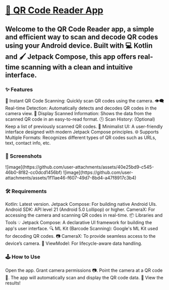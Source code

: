 <h1><u><b>📱 QR Code Reader App</b></u></h1>
<h2>Welcome to the QR Code Reader app, a simple and efficient way to scan and decode QR codes using your Android device. Built with 💻 Kotlin and 🖌️ Jetpack Compose, this app offers real-time scanning with a clean and intuitive interface.</h2>

<h3>✨ Features</h3>
🚀 Instant QR Code Scanning: Quickly scan QR codes using the camera.
👁️‍🗨️ Real-time Detection: Automatically detects and decodes QR codes in the camera view.
📜 Display Scanned Information: Shows the data from the scanned QR code in an easy-to-read format.
🕒 Scan History: (Optional) Keep a list of previously scanned QR codes.
🎨 Minimalist UI: A user-friendly interface designed with modern Jetpack Compose principles.
🌐 Supports Multiple Formats: Recognizes different types of QR codes such as URLs, text, contact info, etc.
<br>
<h3>📸 Screenshots</h3>
![image](https://github.com/user-attachments/assets/40e25bd9-c545-46b0-8f82-cc0dcd1456bf)
![image](https://github.com/user-attachments/assets/1f11ae46-f607-49d7-8bd4-a47f8917c3b4)


<h3>🛠️ Requirements</h3>
Kotlin: Latest version.
Jetpack Compose: For building native Android UIs.
Android SDK: API level 21 (Android 5.0 Lollipop) or higher.
CameraX: For accessing the camera and scanning QR codes in real-time.
📦 Libraries and Tools
💡 Jetpack Compose: A declarative UI framework for building the app's user interface.
🔍 ML Kit (Barcode Scanning): Google's ML Kit used for decoding QR codes.
📷 CameraX: To provide seamless access to the device’s camera.
🧠 ViewModel: For lifecycle-aware data handling.

<h3>🕹️ How to Use</h3>
Open the app.
Grant camera permissions 📷.
Point the camera at a QR code 📄.
The app will automatically scan and display the QR code data.
🎉 View the results!
